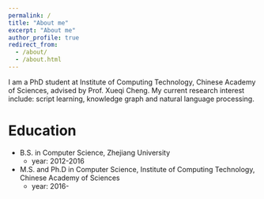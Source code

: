 ```yaml
---
permalink: /
title: "About me"
excerpt: "About me"
author_profile: true
redirect_from: 
  - /about/
  - /about.html
---
```


I am a PhD student at Institute of Computing Technology, Chinese Academy of Sciences, advised by Prof. Xueqi Cheng.
My current research interest include: script learning, knowledge graph and natural language processing.

Education
======
- B.S. in Computer Science, Zhejiang University
  - year: 2012-2016
- M.S. and Ph.D in Computer Science, Institute of Computing Technology, Chinese Academy of Sciences
  - year: 2016-
